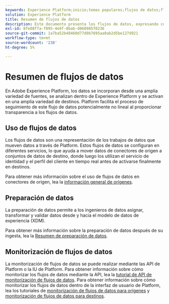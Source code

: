 ```yaml
---
keywords: Experience Platform;inicio;temas populares;flujos de datos;flujos de datos;datos;monitorización;monitorizar flujos de datos;monitorizar flujos de datos;monitorizar flujos de datos;monitorizar flujos de datos;monitorización de flujos de datos;flujo;servicio de flujo;
solution: Experience Platform
title: Resumen de flujos de datos
description: Este documento presenta los flujos de datos, expresando cómo se utilizan en Adobe Experience Platform.
exl-id: 8fe08ffa-f095-4e9f-8bab-d060985f0236
source-git-commit: 1a7ba52b48460d77d0b7695aa0ab2d5be127d921
workflow-type: tm+mt
source-wordcount: '238'
ht-degree: 5%

---
```


# Resumen de flujos de datos

En Adobe Experience Platform, los datos se incorporan desde una amplia variedad de fuentes, se analizan dentro de Experience Platform y se activan en una amplia variedad de destinos. Platform facilita el proceso de seguimiento de este flujo de datos potencialmente no lineal al proporcionar transparencia a los flujos de datos.

## Uso de flujos de datos

Los flujos de datos son una representación de los trabajos de datos que mueven datos a través de Platform. Estos flujos de datos se configuran en diferentes servicios, lo que ayuda a mover datos de conectores de origen a conjuntos de datos de destino, donde luego los utilizan el servicio de identidad y el perfil del cliente en tiempo real antes de activarse finalmente en destinos.

Para obtener más información sobre el uso de flujos de datos en conectores de origen, lea la [información general de orígenes](../sources/home.md).

## Preparación de datos

La preparación de datos permite a los ingenieros de datos asignar, transformar y validar datos desde y hacia el modelo de datos de experiencia (XDM).

Para obtener más información sobre la preparación de datos después de su ingesta, lea la [Resumen de preparación de datos](../data-prep/home.md).

## Monitorización de flujos de datos

La monitorización de flujos de datos se puede realizar mediante las API de Platform o la IU de Platform. Para obtener información sobre cómo monitorizar los flujos de datos mediante la API, lea la [tutorial de API de monitorización de flujos de datos](./api/monitor.md). Para obtener información sobre cómo monitorizar los flujos de datos dentro de la interfaz de usuario de Platform, lea los tutoriales de [monitorización de flujos de datos para orígenes](./ui/monitor-sources.md) y [monitorización de flujos de datos para destinos](./ui/monitor-destinations.md).
